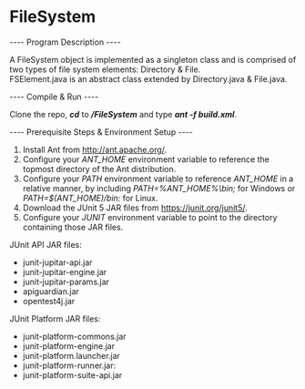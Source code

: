 # FileSystem
---- Program Description ----<br />

A FileSystem object is implemented as a singleton class and is comprised of two types of file system elements: Directory & File.<br />
FSElement.java is an abstract class extended by Directory.java & File.java.<br />

---- Compile & Run ----<br />

Clone the repo, **_cd_** to **_/FileSystem_** and type **_ant -f build.xml_**.<br />

---- Prerequisite Steps & Environment Setup ----<br />

1. Install Ant from http://ant.apache.org/.
2. Configure your _ANT_HOME_ environment variable to reference the topmost directory of the Ant distribution.
3. Configure your _PATH_ environment variable to reference _ANT_HOME_ in a relative manner, by including _PATH=%ANT_HOME%\bin;_ for Windows or _PATH=$(ANT_HOME)/bin:_ for Linux.
4. Download the JUnit 5 JAR files from https://junit.org/junit5/.
5. Configure your _JUNIT_ environment variable to point to the directory containing those JAR files.

JUnit API JAR files:
* junit-jupitar-api.jar
* junit-jupitar-engine.jar
* junit-jupitar-params.jar
* apiguardian.jar
* opentest4j.jar

JUnit Platform JAR files:
* junit-platform-commons.jar
* junit-platform-engine.jar
* junit-platform.launcher.jar
* junit-platform-runner.jar:
* junit-platform-suite-api.jar
